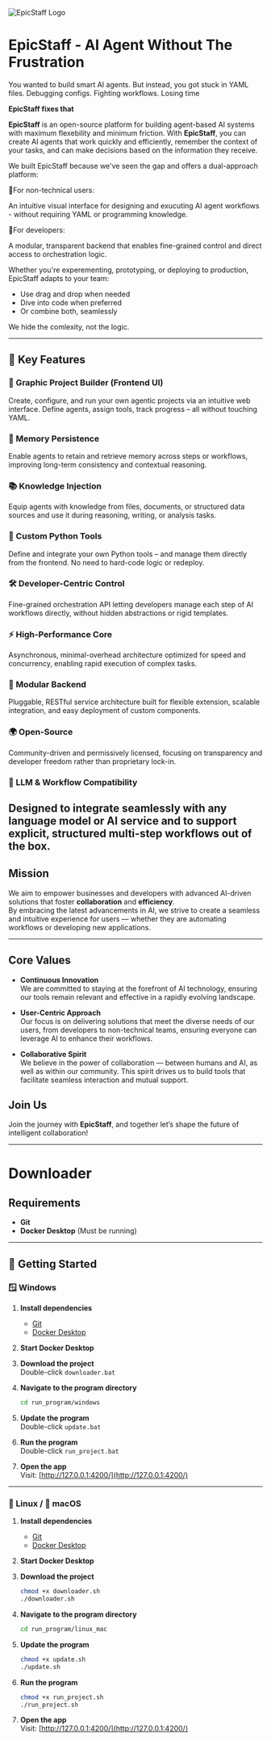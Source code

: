 ![EpicStaff Logo](logo.png)

# EpicStaff - AI Agent Without The Frustration

You wanted to build smart AI agents.
But instead, you got stuck in YAML files. Debugging configs. Fighting workflows. Losing time

**EpicStaff fixes that**

**EpicStaff** is an open-source platform for building agent-based AI systems with maximum flexebility and minimum friction.
With **EpicStaff**, you can create AI agents that work quickly and efficiently, remember the context of your tasks, and can make decisions based on the information they receive.

We built EpicStaff because we've seen the gap and offers a dual-approach platform:

🔹For non-technical users:

An intuitive visual interface for designing and exucuting AI agent workflows - without requiring YAML or programming knowledge.

🔹For developers:

A modular, transparent backend that enables fine-grained control and direct access to orchestration logic.

Whether you're experementing, prototyping, or deploying to production, EpicStaff adapts to your team:

- Use drag and drop when needed
- Dive into code when preferred
- Or combine both, seamlessly

We hide the comlexity, not the logic.

---

## 🔧 Key Features

### 🧩 Graphic Project Builder (Frontend UI)
Create, configure, and run your own agentic projects via an intuitive web interface. Define agents, assign tools, track progress – all without touching YAML.

### 🧠 Memory Persistence
Enable agents to retain and retrieve memory across steps or workflows, improving long-term consistency and contextual reasoning.

### 📚 Knowledge Injection
Equip agents with knowledge from files, documents, or structured data sources and use it during reasoning, writing, or analysis tasks.

### 🐍 Custom Python Tools
Define and integrate your own Python tools – and manage them directly from the frontend. No need to hard-code logic or redeploy.

### 🛠️ Developer-Centric Control
Fine-grained orchestration API letting developers manage each step of AI workflows directly, without hidden abstractions or rigid templates.

### ⚡ High-Performance Core
Asynchronous, minimal-overhead architecture optimized for speed and concurrency, enabling rapid execution of complex tasks.

### 🧱 Modular Backend
Pluggable, RESTful service architecture built for flexible extension, scalable integration, and easy deployment of custom components.

### 🌍 Open-Source
Community-driven and permissively licensed, focusing on transparency and developer freedom rather than proprietary lock-in.

### 🤖 LLM & Workflow Compatibility
Designed to integrate seamlessly with any language model or AI service and to support explicit, structured multi-step workflows out of the box.
---

## Mission

We aim to empower businesses and developers with advanced AI-driven solutions that foster **collaboration** and **efficiency**.  
By embracing the latest advancements in AI, we strive to create a seamless and intuitive experience for users — whether they are automating workflows or developing new applications.

---

## Core Values

- **Continuous Innovation**  
  We are committed to staying at the forefront of AI technology, ensuring our tools remain relevant and effective in a rapidly evolving landscape.

- **User-Centric Approach**  
  Our focus is on delivering solutions that meet the diverse needs of our users, from developers to non-technical teams, ensuring everyone can leverage AI to enhance their workflows.

- **Collaborative Spirit**  
  We believe in the power of collaboration — between humans and AI, as well as within our community. This spirit drives us to build tools that facilitate seamless interaction and mutual support.

## Join Us

Join the journey with **EpicStaff**, and together let’s shape the future of intelligent collaboration!

---

# Downloader

## Requirements
- **Git**  
- **Docker Desktop** (Must be running)

---

## 🚀 Getting Started

### 🪟 Windows

1. **Install dependencies**  
   - [Git](https://git-scm.com/download/win)  
   - [Docker Desktop](https://www.docker.com/products/docker-desktop/)

2. **Start Docker Desktop**

3. **Download the project**  
   Double-click `downloader.bat`

4. **Navigate to the program directory**  
   ```bash
   cd run_program/windows
   ```

5. **Update the program**  
   Double-click `update.bat`

6. **Run the program**  
   Double-click `run_project.bat`

7. **Open the app**  
   Visit: [http://127.0.0.1:4200/](http://127.0.0.1:4200/)

---

### 🐧 Linux / 🍎 macOS

1. **Install dependencies**  
   - [Git](https://git-scm.com/downloads)  
   - [Docker Desktop](https://www.docker.com/products/docker-desktop/)

2. **Start Docker Desktop**

3. **Download the project**  
   ```bash
   chmod +x downloader.sh
   ./downloader.sh
   ```

4. **Navigate to the program directory**  
   ```bash
   cd run_program/linux_mac
   ```

5. **Update the program**
   ```bash
   chmod +x update.sh
   ./update.sh
   ```

6. **Run the program**
   ```bash
   chmod +x run_project.sh
   ./run_project.sh
   ```

7. **Open the app**  
   Visit: [http://127.0.0.1:4200/](http://127.0.0.1:4200/)
